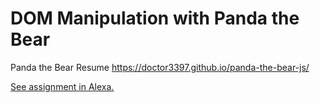 # DOM Manipulation with Panda the Bear
Panda the Bear Resume
https://doctor3397.github.io/panda-the-bear-js/

[See assignment in Alexa.](https://alexa.bitmaker.co/cohorts/67/assignments/2051/latest)
